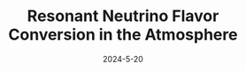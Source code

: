---
title: 'Resonant Neutrino Flavor Conversion in the Atmosphere'
pub_number: 4
authors:  Connor Sponsler,  Matheus Hostert,  Ivan Martinez-Soler,  Carlos A. Argüelles
collection: publication
permalink: /publication/2024-5-20-ResonantNeutrinoFlavorConversionintheAtmosphere
date: 2024-5-20
venue:  
paperurl: 'https://arxiv.org/abs/2405.12140'
citation_notitle: 'Connor Sponsler, Matheus Hostert, Ivan Martinez-Soler, Carlos A. Argüelles, preprint, 2024'
citation: 'Resonant Neutrino Flavor Conversion in the Atmosphere, Connor Sponsler, Matheus Hostert, Ivan Martinez-Soler, Carlos A. Argüelles, preprint, 2024'
eprint: '2405.12140'

---